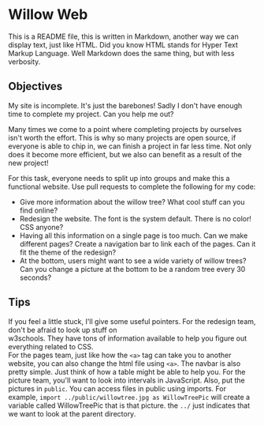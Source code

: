 # Willow Web
This is a README file, this is written in Markdown, another way we can display text,
just like HTML. Did you know HTML stands for Hyper Text Markup Language. Well Markdown
does the same thing, but with less verbosity.  

## Objectives
My site is incomplete. It's just the barebones! Sadly I don't have enough time to complete
my project. Can you help me out?  

Many times we come to a point where completing projects by ourselves isn't worth the effort.
This is why so many projects are open source, if everyone is able to chip in, we can finish
a project in far less time. Not only does it become more efficient, but we also can benefit
as a result of the new project!  

For this task, everyone needs to split up into groups and make this a functional website.
Use pull requests to complete the following for my code:  

- Give more information about the willow tree? What cool stuff can you find online?  
- Redesign the website. The font is the system default. There is no color! CSS anyone?
- Having all this information on a single page is too much. Can we make different pages? Create a navigation bar to link each of the pages. Can it fit the theme of the redesign?  
- At the bottom, users might want to see a wide variety of willow trees? Can you change a picture at the bottom to be a random tree every 30 seconds?

## Tips
If you feel a little stuck, I'll give some useful pointers. For the redesign team, don't be afraid to look up stuff on  
w3schools. They have tons of information available to help you figure out everything related to CSS.  
For the pages team, just like how the `<a>` tag can take you to another website, you can also change the html file using `<a>`.
The navbar is also pretty simple. Just think of how a table might be able to help you.
For the picture team, you'll want to look into intervals in JavaScript. Also, put the pictures in `public`. You can access files
in public using imports. For example, `import ../public/willowtree.jpg as WillowTreePic` will create a variable called WillowTreePic
that is that picture. the `../` just indicates that we want to look at the parent directory.

